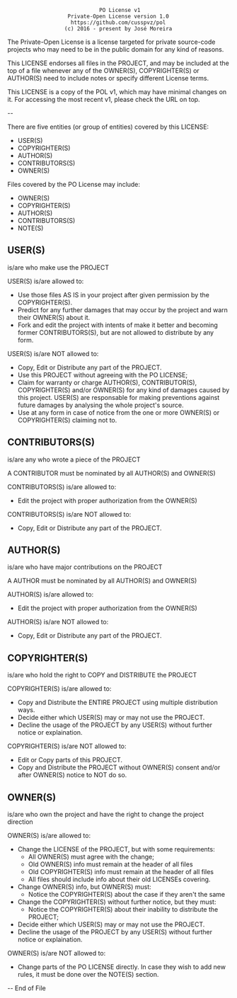                                  PO License v1
                       Private-Open License version 1.0
                        https://github.com/cusspvz/pol
                      (c) 2016 - present by José Moreira

The Private-Open License is a license targeted for private source-code projects
who may need to be in the public domain for any kind of reasons.

This LICENSE endorses all files in the PROJECT, and may be included at the top
of a file whenever any of the OWNER(S), COPYRIGHTER(S) or AUTHOR(S) need to
include notes or specify different License terms.

This LICENSE is a copy of the POL v1, which may have minimal changes on it.
For accessing the most recent v1, please check the URL on top.

--

There are five entities (or group of entities) covered by this LICENSE:
- USER(S)
- COPYRIGHTER(S)
- AUTHOR(S)
- CONTRIBUTORS(S)
- OWNER(S)

Files covered by the PO License may include:
- OWNER(S)
- COPYRIGHTER(S)
- AUTHOR(S)
- CONTRIBUTORS(S)
- NOTE(S)

## USER(S)
is/are who make use the PROJECT

USER(S) is/are allowed to:
- Use those files AS IS in your project after given permission by the
COPYRIGHTER(S).
- Predict for any further damages that may occur by the project and warn their
OWNER(S) about it.
- Fork and edit the project with intents of make it better and becoming former
CONTRIBUTORS(S), but are not allowed to distribute by any form.

USER(S) is/are NOT allowed to:
- Copy, Edit or Distribute any part of the PROJECT.
- Use this PROJECT without agreeing with the PO LICENSE;
- Claim for warranty or charge AUTHOR(S), CONTRIBUTOR(S), COPYRIGHTER(S) and/or
OWNER(S) for any kind of damages caused by this project. USER(S) are responsable for making
preventions against future damages by analysing the whole project's source.
- Use at any form in case of notice from the one or more OWNER(S) or
COPYRIGHTER(S) claiming not to.

## CONTRIBUTORS(S)
is/are any who wrote a piece of the PROJECT

A CONTRIBUTOR must be nominated by all AUTHOR(S) and OWNER(S)

CONTRIBUTORS(S) is/are allowed to:
- Edit the project with proper authorization from the OWNER(S)

CONTRIBUTORS(S) is/are NOT allowed to:
- Copy, Edit or Distribute any part of the PROJECT.


## AUTHOR(S)
is/are who have major contributions on the PROJECT

A AUTHOR must be nominated by all AUTHOR(S) and OWNER(S)

AUTHOR(S) is/are allowed to:
- Edit the project with proper authorization from the OWNER(S)

AUTHOR(S) is/are NOT allowed to:
- Copy, Edit or Distribute any part of the PROJECT.

## COPYRIGHTER(S)
is/are who hold the right to COPY and DISTRIBUTE the PROJECT

COPYRIGHTER(S) is/are allowed to:
- Copy and Distribute the ENTIRE PROJECT using multiple distribution ways.
- Decide either which USER(S) may or may not use the PROJECT.
- Decline the usage of the PROJECT by any USER(S) without further notice or
explaination.

COPYRIGHTER(S) is/are NOT allowed to:
- Edit or Copy parts of this PROJECT.
- Copy and Distribute the PROJECT without OWNER(S) consent and/or after OWNER(S)
notice to NOT do so.

## OWNER(S)
is/are who own the project and have the right to change the project
direction

OWNER(S) is/are allowed to:
- Change the LICENSE of the PROJECT, but with some requirements:
  - All OWNER(S) must agree with the change;
  - Old OWNER(S) info must remain at the header of all files
  - Old COPYRIGHTER(S) info must remain at the header of all files
  - All files should include info about their old LICENSEs covering.
- Change OWNER(S) info, but OWNER(S) must:
  - Notice the COPYRIGHTER(S) about the case if they aren't the same
- Change the COPYRIGHTER(S) without further notice, but they must:
  - Notice the COPYRIGHTER(S) about their inability to distribute the PROJECT;
- Decide either which USER(S) may or may not use the PROJECT.
- Decline the usage of the PROJECT by any USER(S) without further notice or
explaination.

OWNER(S) is/are NOT allowed to:
- Change parts of the PO LICENSE directly. In case they wish to add new rules,
it must be done over the NOTE(S) section.

--
End of File
